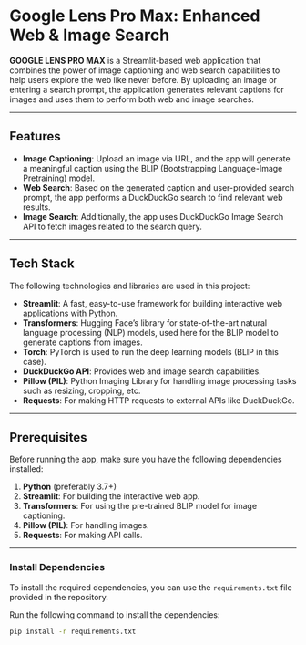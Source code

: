 # Google Lens Pro Max: Enhanced Web & Image Search

**GOOGLE LENS PRO MAX** is a Streamlit-based web application that combines the power of image captioning and web search capabilities to help users explore the web like never before. By uploading an image or entering a search prompt, the application generates relevant captions for images and uses them to perform both web and image searches.

---

## Features

- **Image Captioning**: Upload an image via URL, and the app will generate a meaningful caption using the BLIP (Bootstrapping Language-Image Pretraining) model.
- **Web Search**: Based on the generated caption and user-provided search prompt, the app performs a DuckDuckGo search to find relevant web results.
- **Image Search**: Additionally, the app uses DuckDuckGo Image Search API to fetch images related to the search query.

---

## Tech Stack

The following technologies and libraries are used in this project:

- **Streamlit**: A fast, easy-to-use framework for building interactive web applications with Python.
- **Transformers**: Hugging Face’s library for state-of-the-art natural language processing (NLP) models, used here for the BLIP model to generate captions from images.
- **Torch**: PyTorch is used to run the deep learning models (BLIP in this case).
- **DuckDuckGo API**: Provides web and image search capabilities.
- **Pillow (PIL)**: Python Imaging Library for handling image processing tasks such as resizing, cropping, etc.
- **Requests**: For making HTTP requests to external APIs like DuckDuckGo.

---

## Prerequisites

Before running the app, make sure you have the following dependencies installed:

1. **Python** (preferably 3.7+)
2. **Streamlit**: For building the interactive web app.
3. **Transformers**: For using the pre-trained BLIP model for image captioning.
4. **Pillow (PIL)**: For handling images.
5. **Requests**: For making API calls.

---

### Install Dependencies

To install the required dependencies, you can use the `requirements.txt` file provided in the repository.

Run the following command to install the dependencies:

```bash
pip install -r requirements.txt

